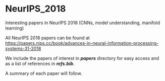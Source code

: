 # NeurIPS_2018
Interesting papers in NeurIPS 2018 (CNNs, model understanding, manifold learning)

All NeurIPS 2018 papers can be found at
https://papers.nips.cc/book/advances-in-neural-information-processing-systems-31-2018

We include the papers of interest in ___papers___ directory for easy access and as a list of references in ___refs.bib___.


A summary of each paper will follow.
